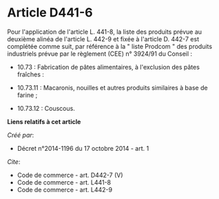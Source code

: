# Article D441-6

Pour l'application de l'article L. 441-8, la liste des produits prévue au deuxième alinéa de l'article L. 442-9 et fixée à
l'article D. 442-7 est complétée comme suit, par référence à la " liste Prodcom " des produits industriels prévue par le
règlement (CEE) n° 3924/91 du Conseil :

- 10.73 : Fabrication de pâtes alimentaires, à l'exclusion des pâtes fraîches :

- 10.73.11 : Macaronis, nouilles et autres produits similaires à base de farine ;

- 10.73.12 : Couscous.

**Liens relatifs à cet article**

_Créé par_:

  - Décret n°2014-1196 du 17 octobre 2014 - art. 1

_Cite_:

  - Code de commerce - art. D442-7 (V)
  - Code de commerce - art. L441-8
  - Code de commerce - art. L442-9
